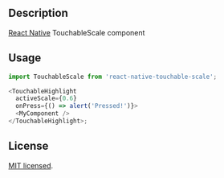 ## Description

[React Native](https://github.com/facebook/react-native) TouchableScale component

## Usage

```ts
import TouchableScale from 'react-native-touchable-scale';

<TouchableHighlight
  activeScale={0.6}
  onPress={() => alert('Pressed!')}>
  <MyComponent />
</TouchableHighlight>;

```

## License

[MIT licensed](LICENSE).